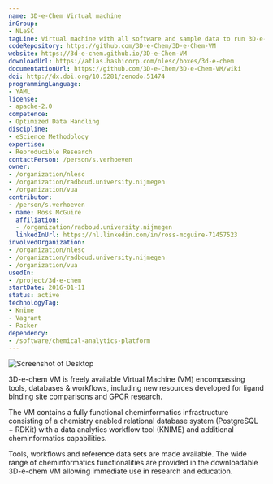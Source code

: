 ```yaml
---
name: 3D-e-Chem Virtual machine
inGroup:
- NLeSC
tagLine: Virtual machine with all software and sample data to run 3D-e-Chem Knime workflows
codeRepository: https://github.com/3D-e-Chem/3D-e-Chem-VM
website: https://3d-e-chem.github.io/3D-e-Chem-VM
downloadUrl: https://atlas.hashicorp.com/nlesc/boxes/3d-e-chem
documentationUrl: https://github.com/3D-e-Chem/3D-e-Chem-VM/wiki
doi: http://dx.doi.org/10.5281/zenodo.51474
programmingLanguage:
- YAML
license:
- apache-2.0
competence:
- Optimized Data Handling
discipline:
- eScience Methodology
expertise:
- Reproducible Research
contactPerson: /person/s.verhoeven
owner:
- /organization/nlesc
- /organization/radboud.university.nijmegen
- /organization/vua
contributor:
- /person/s.verhoeven
- name: Ross McGuire
  affiliation:
  - /organization/radboud.university.nijmegen
  linkedInUrl: https://nl.linkedin.com/in/ross-mcguire-71457523
involvedOrganization:
- /organization/nlesc
- /organization/radboud.university.nijmegen
- /organization/vua
usedIn:
- /project/3d-e-chem
startDate: 2016-01-11
status: active
technologyTag:
- Knime
- Vagrant
- Packer
dependency:
- /software/chemical-analytics-platform
---
```

![Screenshot of Desktop](https://3d-e-chem.github.io/3D-e-Chem-VM/assets/images/3d-e-chem-vm-screenshot.png "Screenshot")

3D-e-chem VM is freely available Virtual Machine (VM) encompassing tools, databases & workflows, including new resources developed for ligand binding site comparisons and GPCR research.

The VM contains a fully functional cheminformatics infrastructure consisting of a chemistry enabled relational database system (PostgreSQL + RDKit) with a data analytics workflow tool (KNIME) and additional cheminformatics capabilities.

Tools, workflows and reference data sets are made available. The wide range of cheminformatics functionalities are provided in the downloadable 3D-e-chem VM allowing immediate use in research and education.
